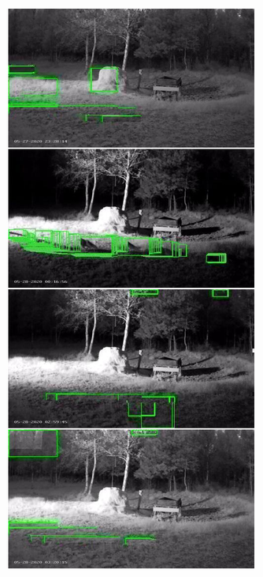 ![20200527-231906-234911](in/20200527/20200527-231906-234911_0_.jpg)
![20200528-000006-003011](in/20200528/20200528-000006-003011_0_.jpg)
![20200528-023056-030101](in/20200528/20200528-023056-030101_0_.jpg)
![20200528-030946-033951](in/20200528/20200528-030946-033951_0_.jpg)
